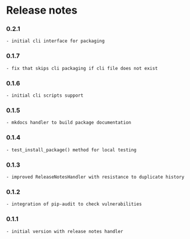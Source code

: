 # Release notes

### 0.2.1

    - initial cli interface for packaging

### 0.1.7

    - fix that skips cli packaging if cli file does not exist

### 0.1.6

    - initial cli scripts support

### 0.1.5

    - mkdocs handler to build package documentation

### 0.1.4

    - test_install_package() method for local testing

### 0.1.3

    - improved ReleaseNotesHandler with resistance to duplicate history

### 0.1.2

    - integration of pip-audit to check vulnerabilities

### 0.1.1

    - initial version with release notes handler
